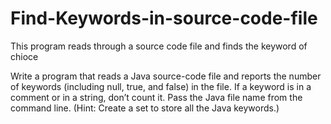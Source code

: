 # Find-Keywords-in-source-code-file
This program reads through a source code file and finds the keyword of chioce

Write a program that reads a Java source-code file and reports the number of keywords (including null, true, and false) in the file. If a keyword is in a comment or in a string, don’t count it. Pass the Java file name from the command line. (Hint: Create a set to store all the Java keywords.)
